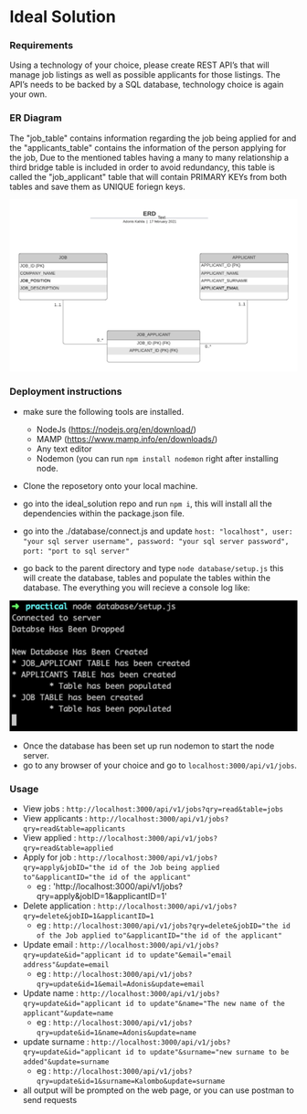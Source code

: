 # **Ideal Solution**

### Requirements

Using a technology of your choice, please create REST API’s that will manage job listings as well as possible applicants for those listings. The API’s needs to be backed by a SQL database, technology choice is again your own.

### ER Diagram

The "job_table" contains information regarding the job being applied for and the "applicants_table" contains the information of the person applying for the job, Due to the mentioned tables having a many to many relationship a third bridge table is included in order to avoid redundancy, this table is called the "job_applicant" table that will contain PRIMARY KEYs from both tables and save them as UNIQUE foriegn keys.

![ERD](https://github.com/Kahila/Ideal_Solution/blob/main/documentation/Job_Centre.png)

### Deployment instructions

- make sure the following tools are installed.
  - NodeJs (https://nodejs.org/en/download/)
  - MAMP (https://www.mamp.info/en/downloads/)
  - Any text editor
  - Nodemon (you can run `npm install nodemon` right after installing node.

- Clone the reposetory onto your local machine.
- go into the ideal_solution repo and run `npm i`, this will install all the dependencies within the package.json file.
- go into the ./database/connect.js and update `host: "localhost",
        user: "your sql server username",
        password: "your sql server password",
        port: "port to sql server"`
- go back to the parent directory and type `node database/setup.js` this will create the database, tables and populate the tables within the database. The everything you will recieve a console log like:

![output](https://github.com/Kahila/Ideal_Solution/blob/main/screen_shots/setup.PNG)

- Once the database has been set up run nodemon to start the node server.
- go to any browser of your choice and go to `localhost:3000/api/v1/jobs`.

### Usage

- View jobs : `http://localhost:3000/api/v1/jobs?qry=read&table=jobs`
- View applicants : `http://localhost:3000/api/v1/jobs?qry=read&table=applicants`
- View applied : `http://localhost:3000/api/v1/jobs?qry=read&table=applied`
- Apply for job : `http://localhost:3000/api/v1/jobs?qry=apply&jobID="the id of the Job being applied to"&applicantID="the id of the applicant"`
    - eg : 'http://localhost:3000/api/v1/jobs?qry=apply&jobID=1&applicantID=1'
- Delete application : `http://localhost:3000/api/v1/jobs?qry=delete&jobID=1&applicantID=1`
    - eg : `http://localhost:3000/api/v1/jobs?qry=delete&jobID="the id of the Job applied to"&applicantID="the id of the applicant"`
- Update email : `http://localhost:3000/api/v1/jobs?qry=update&id="applicant id to update"&email="email address"&update=email`
    - eg : `http://localhost:3000/api/v1/jobs?qry=update&id=1&email=Adonis&update=email`
- Update name : `http://localhost:3000/api/v1/jobs?qry=update&id="applicant id to update"&name="The new name of the applicant"&update=name`
    - eg : `http://localhost:3000/api/v1/jobs?qry=update&id=1&name=Adonis&update=name`
- update surname : `http://localhost:3000/api/v1/jobs?qry=update&id="applicant id to update"&surname="new surname to be added"&update=surname`
    - eg : `http://localhost:3000/api/v1/jobs?qry=update&id=1&surname=Kalombo&update=surname`
- all output will be prompted on the web page, or you can use postman to send requests



